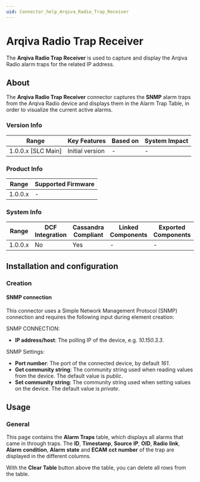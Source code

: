 ```yaml
---
uid: Connector_help_Arqiva_Radio_Trap_Receiver
---
```


# Arqiva Radio Trap Receiver

The **Arqiva Radio Trap Receiver** is used to capture and display the Arqiva Radio alarm traps for the related IP address.

## About

The **Arqiva Radio Trap Receiver** connector captures the **SNMP** alarm traps from the Arqiva Radio device and displays them in the Alarm Trap Table, in order to visualize the current active alarms.

### Version Info

| Range                | Key Features     | Based on     | System Impact     |
|----------------------|------------------|--------------|-------------------|
| 1.0.0.x [SLC Main]   | Initial version  | -            | -                 |

### Product Info

| Range     | Supported Firmware     |
|-----------|------------------------|
| 1.0.0.x   | -                      |

### System Info

| Range     | DCF Integration     | Cassandra Compliant     | Linked Components     | Exported Components     |
|-----------|---------------------|-------------------------|-----------------------|-------------------------|
| 1.0.0.x   | No                  | Yes                     | -                     | -                       |

## Installation and configuration

### Creation

#### SNMP connection

This connector uses a Simple Network Management Protocol (SNMP) connection and requires the following input during element creation:

SNMP CONNECTION:

- **IP address/host**: The polling IP of the device, e.g. *10.150.3.3*.

SNMP Settings:

- **Port number**: The port of the connected device, by default *161*.
- **Get community string**: The community string used when reading values from the device. The default value is *public*.
- **Set community string**: The community string used when setting values on the device. The default value is *private*.

## Usage

### General

This page contains the **Alarm Traps** table, which displays all alarms that came in through traps. The **ID**, **Timestamp**, **Source** **IP**, **OID**, **Radio** **link**, **Alarm** **condition**, **Alarm** **state** and **ECAM** **cct** **number** of the trap are displayed in the different columns.

With the **Clear Table** button above the table, you can delete all rows from the table.
